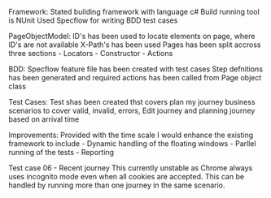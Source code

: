 Framework:
       Stated building framework with language c#
       Build running tool is NUnit
       Used Specflow for writing BDD test cases
      
PageObjectModel:
      ID's has been used to locate elements on page, where ID's are not available X-Path's has been used
      Pages has been split accross three sections 
        - Locators
        - Constructor
        - Actions
        
 BDD:
      Specflow feature file has been created with test cases
      Step defnitions has been generated and required actions has been called from Page object class
      
 Test Cases:
      Test shas been created thst covers plan my journey business scenarios to cover valid, invalid, errors, Edit journey and planning journey based on arrival time
      
  Improvements:
        Provided with the time scale I would enhance the existing framework to include
          - Dynamic handling of the floating windows
          - Parllel running of the tests
          - Reporting
          
   Test case 06 - Recent journey 
         This currently unstable as Chrome always uses incognito mode even when all cookies are accepted. 
         This can be handled by running more than one journey in the same scenario. 
        
